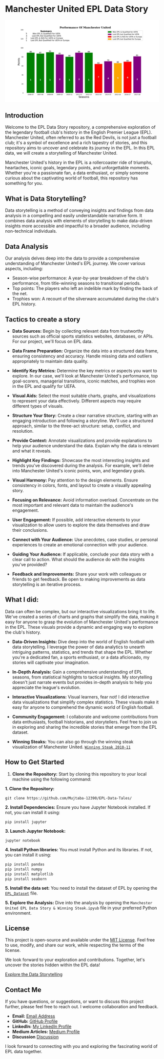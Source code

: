 # Manchester United EPL Data Story

![Manchester United](https://github.com/Mujtaba-12390/EPL-Data-Tales/blob/main/Final%20Result.jpg)

## Introduction

Welcome to the EPL Data Story repository, a comprehensive exploration of the legendary football club's history in the English Premier League (EPL). Manchester United, often referred to as the Red Devils, is not just a football club; it's a symbol of excellence and a rich tapestry of stories, and this repository aims to uncover and celebrate its journey in the EPL. In this EPL data, we will create a storytelling of Manchester United.

Manchester United's history in the EPL is a rollercoaster ride of triumphs, heartaches, iconic goals, legendary points, and unforgettable moments. Whether you're a passionate fan, a data enthusiast, or simply someone curious about the captivating world of football, this repository has something for you.

## What is Data Storytelling?

Data storytelling is a method of conveying insights and findings from data analysis in a compelling and easily understandable narrative form. It combines data analysis with elements of storytelling to make data-driven insights more accessible and impactful to a broader audience, including non-technical individuals.

## Data Analysis

Our analysis delves deep into the data to provide a comprehensive understanding of Manchester United's EPL journey. We cover various aspects, including:

- Season-wise performance: A year-by-year breakdown of the club's performance, from title-winning seasons to transitional periods.
- Top points: The players who left an indelible mark by finding the back of the net.
- Trophies won: A recount of the silverware accumulated during the club's EPL history.

## Tactics to create a story

- **Data Sources:** Begin by collecting relevant data from trustworthy sources such as official sports statistics websites, databases, or APIs. For our project, we'll focus on EPL data.

- **Data Frame Preparation:** Organize the data into a structured data frame, ensuring consistency and accuracy. Handle missing data and outliers appropriately to maintain data quality.

- **Identify Key Metrics:** Determine the key metrics or aspects you want to explore. In our case, we'll look at Manchester United's performance, top goal-scorers, managerial transitions, iconic matches, and trophies won in the EPL and qualify for UEFA.

- **Visual Aids:** Select the most suitable charts, graphs, and visualizations to represent your data effectively. Different aspects may require different types of visuals.

- **Structure Your Story:** Create a clear narrative structure, starting with an engaging introduction and following a storyline. We'll use a structured approach, similar to the three-act structure: setup, conflict, and resolution.

- **Provide Context:** Annotate visualizations and provide explanations to help your audience understand the data. Explain why the data is relevant and what it reveals.

- **Highlight Key Findings:** Showcase the most interesting insights and trends you've discovered during the analysis. For example, we'll delve into Manchester United's iconic points, won, and legendary goals.
  
- **Visual Harmony:** Pay attention to the design elements. Ensure consistency in colors, fonts, and layout to create a visually appealing story.

- **Focusing on Relevance:** Avoid information overload. Concentrate on the most important and relevant data to maintain the audience's engagement.

- **User Engagement:** If possible, add interactive elements to your visualization to allow users to explore the data themselves and draw their conclusions.

- **Connect with Your Audience:** Use anecdotes, case studies, or personal experiences to create an emotional connection with your audience.

- **Guiding Your Audience:** If applicable, conclude your data story with a clear call to action. What should the audience do with the insights you've provided?

- **Feedback and Improvements:** Share your work with colleagues or friends to get feedback. Be open to making improvements as data storytelling is an iterative process.

## What I did:

Data can often be complex, but our interactive visualizations bring it to life. We've created a series of charts and graphs that simplify the data, making it easy for anyone to grasp the evolution of Manchester United's performance in the EPL. These visuals provide a dynamic and engaging way to explore the club's history.

- **Data-Driven Insights:** Dive deep into the world of English football with data storytelling. I leverage the power of data analytics to unearth intriguing patterns, statistics, and trends that shape the EPL. Whether you're a dedicated fan, a sports enthusiast, or a data aficionado, my stories will captivate your imagination.
  
- **In-Depth Analysis:** Gain a comprehensive understanding of EPL seasons, from statistical highlights to tactical insights. My storytelling doesn't just narrate events but provides in-depth analysis to help you appreciate the league's evolution.
  
- **Interactive Visualizations:** Visual learners, fear not! I did interactive data visualizations that simplify complex statistics. These visuals make it easy for anyone to comprehend the dynamic world of English football.
  
- **Community Engagement:** I collaborate and welcome contributions from data enthusiasts, football historians, and storytellers. Feel free to join us in exploring and sharing the incredible stories that emerge from the EPL dataset.
  
- **Winning Steaks:** You can also go through the winning steak visualization of Manchester United. [`Winning Steak 2010-11`](https://github.com/Mujtaba-12390/EPL-Data-Tales/blob/main/Winning%20Steak%202010-11.jpg)


## How to Get Started

1. **Clone the Repository:** Start by cloning this repository to your local machine using the following command:

**1. Clone the Repository:**
```
git clone https://github.com/Mujtaba-12390/EPL-Data-Tales/
```
**2. Install Dependencies:**
Ensure you have Jupyter Notebook installed. If not, you can install it using:
```
pip install jupyter
```
**3. Launch Jupyter Notebook:**
```
jupyter notebook
```
**4. Install Python libraries:**
You must install Python and its libraries. If not, you can install it using:
```
pip install pandas
pip install numpy
pip install matplotlib
pip install seaborn
```
**5. Install the data set:** You need to install the dataset of EPL by opening the [`EPL_Dataset`](https://github.com/Mujtaba-12390/EPL-Data-Tales/blob/main/EPL_Set.csv) file.

 **5. Explore the Analysis:** Dive into the analysis by opening the `Manchester United EPL Data Story & Winning Steak.ipyub` file in your preferred Python environment.

## License

This project is open-source and available under the [MIT License](https://github.com/Mujtaba-12390/EPL-Data-Tales/blob/main/LICENSE). Feel free to use, modify, and share our work, while respecting the terms of the license.

We look forward to your exploration and contributions. Together, let's uncover the stories hidden within the EPL data!

[Explore the Data Storytelling](https://github.com/Mujtaba-12390/EPL-Data-Tales/)

## Contact Me

If you have questions, or suggestions, or want to discuss this project further, please feel free to reach out. I welcome collaboration and feedback.

- **Email:** [Email Address](mailto:technicalmujtabaraza@gmail.com)
- **GitHub:** [GitHub Profile](https://github.com/Mujtaba-12390/)
- **LinkedIn:** [My LinkedIn Profile](https://www.linkedin.com/in/muhammad-mujtaba-raza/)
- **Medium Articles:** [Medium Profile](https://medium.com/@mujtabaraza09321)
- **Discussion** [Discussion](https://github.com/Mujtaba-12390/EPL-Data-Tales/discussions/1)

I look forward to connecting with you and exploring the fascinating world of EPL data together.
